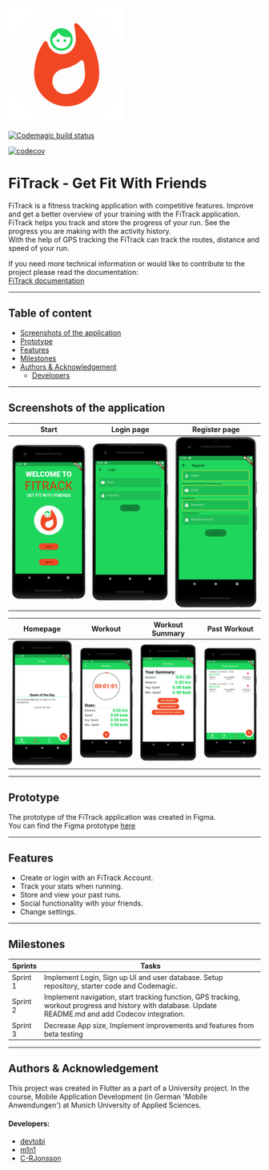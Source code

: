 ![FiTrack Logo](https://github.com/mobileappdevhm20/team-project-team_7/blob/develop/assets/images/png/fitrack-logocircle.png?raw=true "FiTrack Logo")

[![Codemagic build status](https://api.codemagic.io/apps/5ec7a927261f3410eb114173/5ec863ee261f3440df2f3a35/status_badge.svg)](https://codemagic.io/apps/5ec7a927261f3410eb114173/5ec863ee261f3440df2f3a35/latest_build)

[![codecov](https://codecov.io/gh/mobileappdevhm20/team-project-team_7/branch/master/graph/badge.svg)](https://codecov.io/gh/mobileappdevhm20/team-project-team_7)

# FiTrack - Get Fit With Friends
FiTrack is a fitness tracking application with competitive features. Improve and get a better overview of your training with the FiTrack application.
<br>FiTrack helps you track and store the progress of your run. See the progress you are making with the activity history.
<br>With the help of GPS tracking the FiTrack can track the routes, distance and speed of your run.

If you need more technical information or would like to contribute to the project please read the documentation:<br>
[FiTrack documentation](https://mobileappdevhm20.github.io/team-project-team_7/)

---

## Table of content
- [Screenshots of the application](#screenshots-of-the-application)
- [Prototype](#prototype)
- [Features](#features)
- [Milestones](#milestones)
- [Authors & Acknowledgement](#authors-&-Acknowledgement)
    - [Developers](#developers)

---

## Screenshots of the application
Start  |  Login page | Register page
:-----:|:-----------:|:-------------:|
![Start](https://github.com/mobileappdevhm20/team-project-team_7/blob/master/docs/FiTrack-Start.PNG?raw=true)  |  ![Login](https://github.com/mobileappdevhm20/team-project-team_7/blob/master/docs/FiTrack-LogIn-Screen.PNG?raw=true)  |  ![Register](https://github.com/mobileappdevhm20/team-project-team_7/blob/master/docs/FiTrack-Register.PNG?raw=true)

Homepage | Workout | Workout Summary | Past Workout
:-------:|:-------:|:---------------:|:-----:|
![Homepage](https://github.com/mobileappdevhm20/team-project-team_7/blob/master/docs/fitrack_home.PNG?raw=true) | ![Workout](https://github.com/mobileappdevhm20/team-project-team_7/blob/master/docs/fitrack_workout.PNG?raw=true) | ![WorkoutSummary](https://github.com/mobileappdevhm20/team-project-team_7/blob/master/docs/fitrack_summary.PNG?raw=true) | ![PastWorkout](https://github.com/mobileappdevhm20/team-project-team_7/blob/master/docs/fitrack_pastworkout.PNG?raw=true)

---

## Prototype
The prototype of the FiTrack application was created in Figma.
<br>
You can find the Figma prototype [here](https://www.figma.com/file/bOH8Rt1yujQjkMxyjsm1hj/FiTrack?node-id=0%3A1)
<br>

---

## Features
- Create or login with an FiTrack Account.
- Track your stats when running.
- Store and view your past runs.
- Social functionality with your friends.
- Change settings.

---

## Milestones
| Sprints | Tasks |
| ------ | ------------- |
| Sprint 1 | Implement Login, Sign up UI and user database. Setup repository, starter code and Codemagic. |
| Sprint 2 | Implement navigation, start tracking function, GPS tracking, workout progress and history with database. Update README.md and add Codecov integration.|
| Sprint 3 | Decrease App size, Implement improvements and features from beta testing |

---

## Authors & Acknowledgement
This project was created in Flutter as a part of a University project. In the course, Mobile Application Development (in German 'Mobile Anwendungen') at Munich University of Applied Sciences.
<br>
#### Developers:
- [devtobi](https://github.com/devtobi)
- [m1n1](https://github.com/m1n1)
- [C-RJonsson](https://github.com/C-RJonsson)
